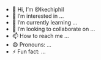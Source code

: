 - 👋 Hi, I’m @Ikechiphil
- 👀 I’m interested in ...
- 🌱 I’m currently learning ...
- 💞️ I’m looking to collaborate on ...
- 📫 How to reach me ...
- 😄 Pronouns: ...
- ⚡ Fun fact: ...

<!---
Ikechiphil/Ikechiphil is a ✨ special ✨ repository because its `README.md` (this file) appears on your GitHub profile.
You can click the Preview link to take a look at your changes.
--->

